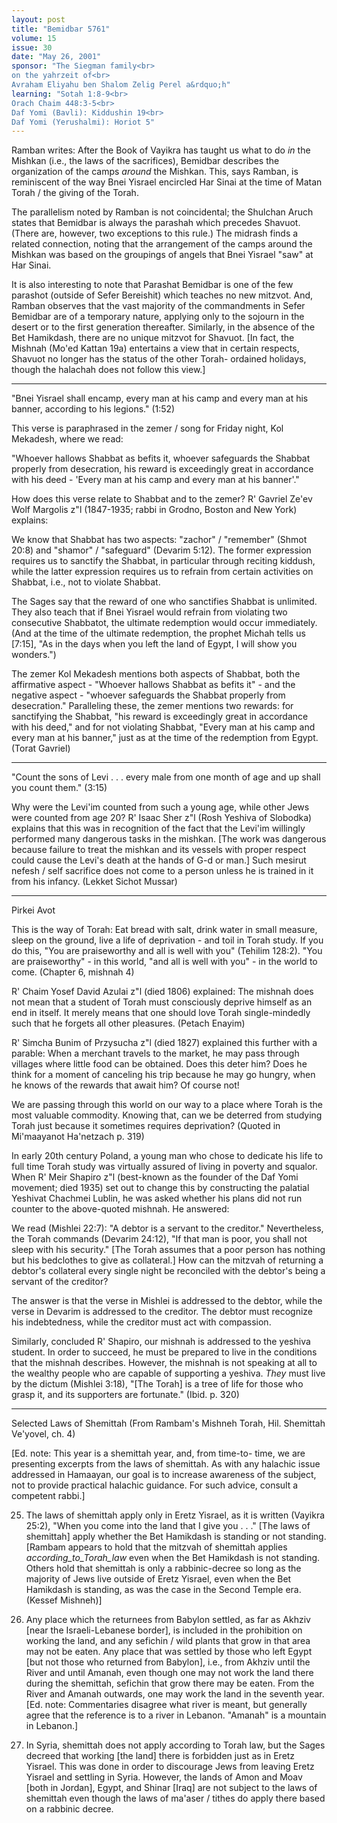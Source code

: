 ```yaml
---
layout: post
title: "Bemidbar 5761"
volume: 15
issue: 30
date: "May 26, 2001"
sponsor: "The Siegman family<br>
on the yahrzeit of<br>
Avraham Eliyahu ben Shalom Zelig Perel a&rdquo;h"
learning: "Sotah 1:8-9<br>
Orach Chaim 448:3-5<br>
Daf Yomi (Bavli): Kiddushin 19<br>
Daf Yomi (Yerushalmi): Horiot 5"
---
```


Ramban writes:  After the Book of Vayikra has taught us what to
do _in_ the Mishkan (i.e., the laws of the sacrifices), Bemidbar
describes the organization of the camps _around_ the Mishkan.
This, says Ramban, is reminiscent of the way Bnei Yisrael
encircled Har Sinai at the time of Matan Torah / the giving of
the Torah.

The parallelism noted by Ramban is not coincidental; the
Shulchan Aruch states that Bemidbar is always the parashah which
precedes Shavuot.  (There are, however, two exceptions to this
rule.)  The midrash finds a related connection, noting that the
arrangement of the camps around the Mishkan was based on the
groupings of angels that Bnei Yisrael "saw" at Har Sinai.

It is also interesting to note that Parashat Bemidbar is one of
the few parashot (outside of Sefer Bereishit) which teaches no
new mitzvot.  And, Ramban observes that the vast majority of the
commandments in Sefer Bemidbar are of a temporary nature,
applying only to the sojourn in the desert or to the first
generation thereafter.  Similarly, in the absence of the Bet
Hamikdash, there are no unique mitzvot for Shavuot. [In fact, the
Mishnah (Mo'ed Kattan 19a) entertains a view that in certain
respects, Shavuot no longer has the status of the other Torah-
ordained holidays, though the halachah does not follow this
view.]

********

"Bnei Yisrael shall encamp, every man at his camp and every
man at his banner, according to his legions."  (1:52)

This verse is paraphrased in the zemer / song for Friday night,
Kol Mekadesh, where we read:

"Whoever hallows Shabbat as befits it,
whoever safeguards the Shabbat properly from desecration,
his reward is exceedingly great in accordance with his deed -
'Every man at his camp and every man at his banner'."

How does this verse relate to Shabbat and to the zemer?  R'
Gavriel Ze'ev Wolf Margolis z"l (1847-1935; rabbi in Grodno,
Boston and New York) explains:

We know that Shabbat has two aspects: "zachor" / "remember"
(Shmot 20:8) and "shamor" / "safeguard" (Devarim 5:12).  The
former expression requires us to sanctify the Shabbat, in
particular through reciting kiddush, while the latter expression
requires us to refrain from certain activities on Shabbat, i.e.,
not to violate Shabbat.

The Sages say that the reward of one who sanctifies Shabbat is
unlimited.  They also teach that if Bnei Yisrael would refrain
from violating two consecutive Shabbatot, the ultimate redemption
would occur immediately.  (And at the time of the ultimate
redemption, the prophet Michah tells us [7:15], "As in the days
when you left the land of Egypt, I will show you wonders.")

The zemer Kol Mekadesh mentions both aspects of Shabbat, both
the affirmative aspect - "Whoever hallows Shabbat as befits it" -
and the negative aspect - "whoever safeguards the Shabbat
properly from desecration."  Paralleling these, the zemer
mentions two rewards: for sanctifying the Shabbat, "his reward is
exceedingly great in accordance with his deed," and for not
violating Shabbat, "Every man at his camp and every man at his
banner," just as at the time of the redemption from Egypt.
  (Torat Gavriel)

********

"Count the sons of Levi . . . every male from one month of
age and up shall you count them."  (3:15)

Why were the Levi'im counted from such a young age, while other
Jews were counted from age 20?  R' Isaac Sher z"l (Rosh Yeshiva
of Slobodka) explains that this was in recognition of the fact
that the Levi'im willingly performed many dangerous tasks in the
mishkan. [The work was dangerous because failure to treat the
mishkan and its vessels with proper respect could cause the
Levi's death at the hands of G-d or man.] Such mesirut nefesh /
self sacrifice does not come to a person unless he is trained in
it from his infancy.
(Lekket Sichot Mussar)

********

Pirkei Avot

This is the way of Torah: Eat bread with salt, drink water in
small measure, sleep on the ground, live a life of deprivation -
and toil in Torah study.  If you do this, "You are praiseworthy
and all is well with you" (Tehilim 128:2).  "You are
praiseworthy" - in this world, "and all is well with you" - in
the world to come.
(Chapter 6, mishnah 4)


R' Chaim Yosef David Azulai z"l (died 1806) explained: The
mishnah does not mean that a student of Torah must consciously
deprive himself as an end in itself.  It merely means that one
should love Torah single-mindedly such that he forgets all other
pleasures.
  (Petach Enayim)


R' Simcha Bunim of Przysucha z"l (died 1827) explained this
further with a parable: When a merchant travels to the market, he
may pass through villages where little food can be obtained.
Does this deter him?  Does he think for a moment of canceling his
trip because he may go hungry, when he knows of the rewards that
await him?  Of course not!

We are passing through this world on our way to a place where
Torah is the most valuable commodity.  Knowing that, can we be
deterred from studying Torah just because it sometimes requires
deprivation?
(Quoted in Mi'maayanot Ha'netzach p. 319)


In early 20th century Poland, a young man who chose to dedicate
his life to full time Torah study was virtually assured of living
in poverty and squalor.  When R' Meir Shapiro z"l (best-known as
the founder of the Daf Yomi movement; died 1935) set out to
change this by constructing the palatial Yeshivat Chachmei
Lublin, he was asked whether his plans did not run counter to the
above-quoted mishnah.  He answered:

We read (Mishlei 22:7): "A debtor is a servant to the
creditor."  Nevertheless, the Torah commands (Devarim 24:12), "If
that man is poor, you shall not sleep with his security." [The
Torah assumes that a poor person has nothing but his bedclothes
to give as collateral.]  How can the mitzvah of returning a
debtor's collateral every single night be reconciled with the
debtor's being a servant of the creditor?

The answer is that the verse in Mishlei is addressed to the
debtor, while the verse in Devarim is addressed to the creditor.
The debtor must recognize his indebtedness, while the creditor
must act with compassion.

Similarly, concluded R' Shapiro, our mishnah is addressed to
the yeshiva student.  In order to succeed, he must be prepared to
live in the conditions that the mishnah describes.  However, the
mishnah is not speaking at all to the wealthy people who are
capable of supporting a yeshiva. _They_ must live by the dictum
(Mishlei 3:18), "[The Torah] is a tree of life for those who
grasp it, and its supporters are fortunate."
   (Ibid. p. 320)

********

Selected Laws of Shemittah
(From Rambam's Mishneh Torah, Hil. Shemittah Ve'yovel, ch. 4)

[Ed. note: This year is a shemittah year, and, from time-to-
time, we are presenting excerpts from the laws of shemittah.
As with any halachic issue addressed in Hamaayan, our goal is
to increase awareness of the subject, not to provide
practical halachic guidance.  For such advice, consult a
competent rabbi.]

25.  The laws of shemittah apply only in Eretz Yisrael, as it
is written (Vayikra 25:2), "When you come into the land that I
give you . . ." [The laws of shemittah] apply whether the Bet
Hamikdash is standing or not standing. [Rambam appears to hold
that the mitzvah of shemittah applies _according_to_Torah_law_
even when the Bet Hamikdash is not standing.  Others hold that
shemittah is only a rabbinic-decree so long as the majority of
Jews live outside of Eretz Yisrael, even when the Bet Hamikdash
is standing, as was the case in the Second Temple era.  (Kessef
Mishneh)]

26.  Any place which the returnees from Babylon settled, as far
as Akhziv [near the Israeli-Lebanese border], is included in the
prohibition on working the land, and any sefichin / wild plants
that grow in that area may not be eaten.  Any place that was
settled by those who left Egypt [but not those who returned from
Babylon], i.e., from Akhziv until the River and until Amanah,
even though one  may not work the land there during the
shemittah, sefichin that grow there may be eaten.  From the River
and Amanah outwards, one may work the land in the seventh year.
[Ed. note: Commentaries disagree what river is meant, but
generally agree that the reference is to a river in Lebanon.
"Amanah" is a mountain in Lebanon.]

27.  In Syria, shemittah does not apply according to Torah law,
but the Sages decreed that working [the land] there is forbidden
just as in Eretz Yisrael.  This was done in order to discourage
Jews from leaving Eretz Yisrael and settling in Syria.  However,
the lands of Amon and Moav [both in Jordan], Egypt, and Shinar
[Iraq] are not subject to the laws of shemittah even though the
laws of ma'aser / tithes do apply there based on a rabbinic
decree.

